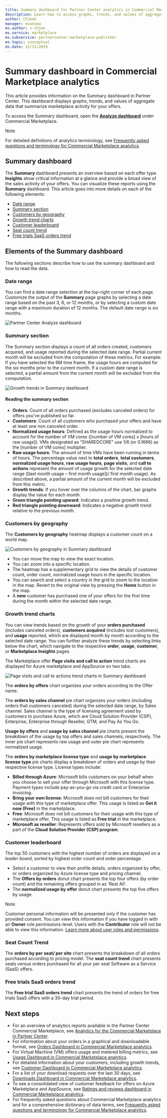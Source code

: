 ```yaml
---
title: Summary dashboard for Partner Center analytics in Commercial Marketplace
description: Learn how to access graphs, trends, and values of aggregate data that summarize marketplace activity from the Summary dashboard in Partner Center.
author: ChJenk
manager: evansma
ms.author: v-chjen
ms.service: marketplace 
ms.subservice: partnercenter-marketplace-publisher
ms.topic: conceptual
ms.date: 12/11/2019
---
```


# Summary dashboard in Commercial Marketplace analytics

This article provides information on the Summary dashboard in Partner Center. This dashboard displays graphs, trends, and values of aggregate data that summarize marketplace activity for your offers.

To access the Summary dashboard, open the **[Analyze dashboard](https://partner.microsoft.com/dashboard/commercial-marketplace/analytics/summary)** under Commercial Marketplace.

>[!NOTE]
> For detailed definitions of analytics terminology, see [Frequently asked questions and terminology for Commercial Marketplace analytics](./faq-terminology.md).

## Summary dashboard

The **Summary** dashboard presents an overview based on each offer type. **Insights** show critical information at a glance and provide a broad view of the sales activity of your offers. You can visualize these reports using the **Summary** dashboard. This article goes into more details on each of the following elements:

- [Date range](#date-range)
- [Summary section](#summary-section)
- [Customers by geography](#customers-by-geography)
- [Growth trend charts](#growth-trend-charts)
- [Customer leaderboard](#customer-leaderboard)
- [Seat count trend](#seat-count-trend)
- [Free trials SaaS orders trend](#free-trials-saas-orders-trend)

## Elements of the Summary dashboard

The following sections describe how to use the summary dashboard and how to read the data.

### Date range

You can find a date range selection at the top-right corner of each page. Customize the output of the **Summary** page graphs by selecting a date range based on the past 3, 6, or 12 months, or by selecting a custom date range with a maximum duration of 12 months. The default date range is six months.

![Partner Center Analyze dashboard](./media/analyze-dashboard.png)

### Summary section

The Summary section displays a count of all orders created, customers acquired, and usage reported during the selected date range. Partial current month will be excluded from the computation of these metrics. For example: If you have selected the 6M time frame, the usage hours are computed for the six months prior to the current month. If a custom date range is selected, a partial amount from the current month will be excluded from the computation.

![Growth trends in Summary dashboard](./media/summary-summary-section.png)

#### Reading the summary section

- **Orders**: Count of all orders purchased (excludes canceled orders) for offers you've published so far.
- **Customers**: Count of all customers who purchased your offers and have at least one non canceled order.
- **Normalized usage hours**: Defined as the usage hours normalized to account for the number of VM cores ([number of VM cores] x [hours of raw usage]). VMs designated as “SHAREDCORE” use 1/6 (or 0.1666) as the [number of VM cores] multiplier.
- **Raw usage hours**: The amount of time VMs have been running in terms of hours. The percentage value next to **total orders**, **total customers**, **normalized usage hours**, **raw usage hours**, **page visits**, and **call to actions** represent the amount of usage growth for the selected date range ([last month usage – first month usage])/ first month usage). As described above, a partial amount of the current month will be excluded from this metric.
- **Growth trends**: If you hover over the columns of the chart, bar graphs display the value for each month.
- **Green triangle pointing upward**: Indicates a positive growth trend.
- **Red triangle pointing downward**: Indicates a negative growth trend relative to the previous month.

### Customers by geography

The **Customers by geography** heatmap displays a customer count on a world map.

![Customers by geography in Summary dashboard](./media/summary-customers-by-geography.png)

- You can move the map to view the exact location.
- You can zoom into a specific location.
- The heatmap has a supplementary grid to view the details of customer count, order count, normalized usage hours in the specific location.
- You can search and select a country in the grid to zoom to the location in the map. Revert to the original view by pressing the **Home** button in the map.
- A **new** customer has purchased one of your offers for the first time during the month within the selected date range.

### Growth trend charts

You can view trends based on the growth of your **orders purchased** (includes canceled orders), **customers acquired** (includes lost customers), and **usage** reported, which are displayed month by month according to the selected date range. You can further analyze these trends by selecting links below the chart, which navigate to the respective **order**, **usage**, **customer**, or **Marketplace Insights** pages.

The Marketplace offer **Page visits and call to action** trend charts are displayed for Azure marketplace and AppSource on two tabs.

![Page visits and call to actions trend charts in Summary dashboard](./media/summary-page-visits-and-cta.png)

The **orders by offers** chart organizes your orders according to the Offer name.

The **orders by sales channel** pie chart organizes your orders (including orders that customers canceled) during the selected date range, by Sales channel. Sales channel is the type of licensing agreement used by customers to purchase Azure, which are Cloud Solution Provider (CSP), Enterprise, Enterprise through Reseller, GTM, and Pay As You Go.

**Usage by offers** and **usage by sales channel** pie charts present the breakdown of the usage by top offers and sales channels, respectively. The inner pie chart represents raw usage and outer pie chart represents normalized usage.

The **orders by marketplace license type** and **usage by marketplace license type** pie charts display a breakdown of orders and usage by their respective license type. License types include:

- **Billed through Azure**: Microsoft bills customers on your behalf when you choose to sell your offer through Microsoft with this license type. Payment types include pay-as-you-go via credit card or Enterprise invoicing.
- **Bring your own license**: Microsoft does not bill customers for their usage with this type of marketplace offer. This usage is listed as **Get it now (Free)** in the marketplace.
- **Free**: Microsoft does not bill customers for their usage with this type of marketplace offer. This usage is listed as **Free trial** in the marketplace.
- **Microsoft as reseller**: Represents offers sold by Microsoft resellers as a part of the **Cloud Solution Provider (CSP) program**.

### Customer leaderboard

The top 50 customers with the highest number of orders are displayed on a *leader board*, sorted by highest order count and order percentage.

- Select a customer to view their profile details, orders organized by offer, or orders organized by Azure license type and pricing channel.
- The **Offers by orders** donut chart presents the top four offers (by order count) and the remaining offers grouped in as 'Rest All'.
- The **normalized usage by offer** donut chart presents the top five offers by usage.

> [!NOTE]
> Customer personal information will be presented only if the customer has provided consent. You can view this information if you have logged in with an **Owner** role permissions-level. Users with the **Contributor** role will not be able to view this information. [Learn more about user roles and permissions](./manage-account.md#define-user-roles-and-permissions).

### Seat Count Trend

The **orders by per seat/ per site** chart presents the breakdown of all orders purchased according to pricing model. The **seat count trend** chart presents seats versus orders purchased for all your per seat Software as a Service (SaaS) offers.

### Free trials SaaS orders trend

The **Free trial SaaS orders trend** chart presents the trend of orders for free trials SaaS offers with a 30-day trial period.

## Next steps

- For an overview of analytics reports available in the Partner Center Commercial Marketplace, see [Analytics for the Commercial Marketplace in Partner Center](./analytics.md).
- For information about your orders in a graphical and downloadable format, see [Orders Dashboard in Commercial Marketplace analytics](./orders-dashboard.md).
- For Virtual Machine (VM) offers usage and metered billing metrics, see [Usage Dashboard in Commercial Marketplace analytics](./usage-dashboard.md).
- For detailed information about your customers, including growth trends, see [Customer Dashboard in Commercial Marketplace analytics](./customer-dashboard.md).
- For a list of your download requests over the last 30 days, see [Downloads Dashboard in Commercial Marketplace analytics](./downloads-dashboard.md).
- To see a consolidated view of customer feedback for offers on Azure Marketplace and AppSource, see [Ratings and reviews dashboard in Commercial Marketplace analytics](./ratings-reviews.md).
- For frequently asked questions about Commercial Marketplace analytics and for a comprehensive dictionary of data terms, see [Frequently asked questions and terminology for Commercial Marketplace analytics](./faq-terminology.md).
